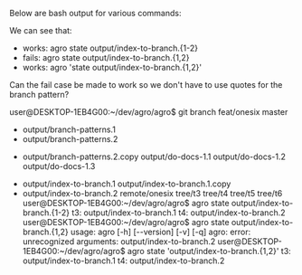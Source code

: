 Below are bash output for various commands:

We can see that:
- works: agro state output/index-to-branch.{1-2}
- fails: agro state output/index-to-branch.{1,2}
- works: agro 'state output/index-to-branch.{1,2}'

Can the fail case be made to work so we don't have to use quotes for the branch pattern?


user@DESKTOP-1EB4G00:~/dev/agro/agro$ git branch
  feat/onesix
  master
+ output/branch-patterns.1
+ output/branch-patterns.2
* output/branch-patterns.2.copy
  output/do-docs-1.1
  output/do-docs-1.2
  output/do-docs-1.3
+ output/index-to-branch.1
  output/index-to-branch.1.copy
+ output/index-to-branch.2
  remote/onesix
  tree/t3
  tree/t4
  tree/t5
  tree/t6
user@DESKTOP-1EB4G00:~/dev/agro/agro$ agro state output/index-to-branch.{1-2}
t3: output/index-to-branch.1
t4: output/index-to-branch.2
user@DESKTOP-1EB4G00:~/dev/agro/agro$ agro state output/index-to-branch.{1,2}
usage: agro [-h] [--version] [-v] [-q]
agro: error: unrecognized arguments: output/index-to-branch.2
user@DESKTOP-1EB4G00:~/dev/agro/agro$ agro state 'output/index-to-branch.{1,2}'
t3: output/index-to-branch.1
t4: output/index-to-branch.2
